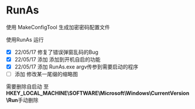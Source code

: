# RunAs

使用 MakeConfigTool 生成加密密码配置文件

使用RunAs 运行

- [X] 22/05/17 修复了错误弹窗乱码的Bug
- [X] 22/05/17 添加 添加到开机自启的功能
- [X] 22/05/17 添加 RunAs.exe argv传参到需要启动的程序
- [ ] 添加 修改某一尾缀的缩略图

需要删除自启动 至**HKEY_LOCAL_MACHINE\SOFTWARE\Microsoft\Windows\CurrentVersion\Run**手动删除
